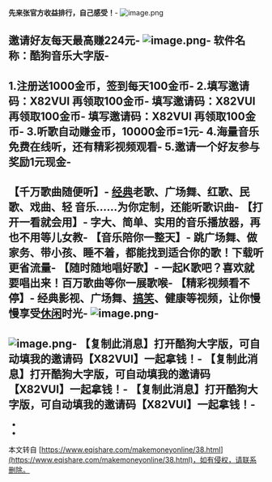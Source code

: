 **先来张官方收益排行，自己感受！**-
![image.png](https://www.eqishare.com/zb_users/upload/2021/12/202112231640231786112479.png)

**邀请好友每天最高赚224元**-
![image.png](https://www.eqishare.com/zb_users/upload/2021/12/202112231640231806872480.png)-
软件名称：**酷狗音乐大字版**-
-
1.注册送1000金币，签到每天100金币-
2.填写邀请码：X82VUI 再领取100金币-
 填写邀请码：X82VUI 再领取100金币-
 填写邀请码：X82VUI 再领取100金币-
3.听歌自动赚金币，10000金币=1元-
4.海量音乐免费在线听，还有精彩视频观看-
5.邀请一个好友参与奖励1元现金-
-
【千万歌曲随便听】-
[经典](http://www.962.net/game/Ubisoft/)老歌、广场舞、红歌、民歌、戏曲、轻 音乐……为你定制，还能听歌识曲-
【打开一看就会用】-
字大、简单、实用的音乐播放器，再也不用等儿女教-
【音乐陪你一整天】-
跳广场舞、做家务、带小孩、睡不着，都能找到适合你的歌！下载听更省流量-
【随时随地唱好歌】-
一起K歌吧？喜欢就要唱出来！百万歌曲等你一展歌喉-
【精彩视频看不停】-
经典影视、广场舞、[搞笑](http://www.962.net/game/zmyx/)、健康等视频，让你慢慢享受[休闲](http://www.962.net/k/lxzq/)时光-
![image.png](https://www.eqishare.com/zb_users/upload/2021/12/202112231640231835822476.png)-
-
![image.png](https://www.eqishare.com/zb_users/upload/2021/12/202112231640231858255655.png)-
**【复制此消息】打开酷狗大字版，可自动填我的邀请码【X82VUI】一起拿钱！**-
**【复制此消息】打开酷狗大字版，可自动填我的邀请码【X82VUI】一起拿钱！**-
**【复制此消息】打开酷狗大字版，可自动填我的邀请码【X82VUI】一起拿钱！**-
-
-

-

本文转自 [https://www.eqishare.com/makemoneyonline/38.html](https://www.eqishare.com/makemoneyonline/38.html)，如有侵权，请联系删除。
